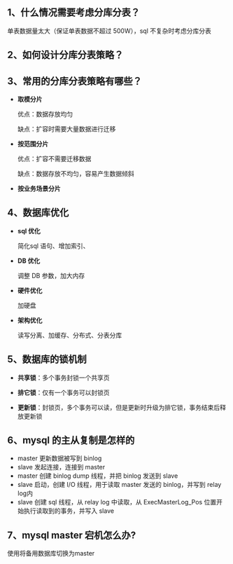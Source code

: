 ## 1、什么情况需要考虑分库分表？

单表数据量太大（保证单表数据不超过 500W），sql 不复杂时考虑分库分表

## 2、如何设计分库分表策略？

## 3、常用的分库分表策略有哪些？

- **取模分片**

  优点：数据存放均匀

  缺点：扩容时需要大量数据进行迁移

- **按范围分片**

  优点：扩容不需要迁移数据

  缺点：数据存放不均匀，容易产生数据倾斜

- **按业务场景分片**

## 4、数据库优化

- **sql 优化**

  简化sql 语句、增加索引、

- **DB 优化**

  调整 DB 参数，加大内存

- **硬件优化**

  加硬盘

- **架构优化**

  读写分离、加缓存、分布式、分表分库

## 5、数据库的锁机制

- **共享锁**：多个事务封锁一个共享页

- **排它锁**：仅有一个事务可以封锁页

- **更新锁**：封锁页，多个事务可以读，但是更新时升级为排它锁，事务结束后释放更新锁

## 6、mysql 的主从复制是怎样的

- master 更新数据被写到 binlog
- slave 发起连接，连接到 master
- master 创建 binlog dump 线程，并把 binlog 发送到 slave
- slave 启动，创建 I/O 线程，用于读取 master 发送的 binlog，并写到 relay log内
- slave 创建 sql 线程，从 relay log 中读取，从 ExecMasterLog_Pos 位置开始执行读取到的事务，并写入 slave

## 7、mysql master 宕机怎么办?

使用将备用数据库切换为master


